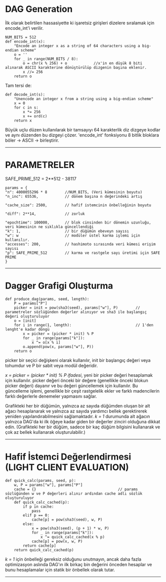 # DAG Generation 
İlk olarak belirtilen hassasiyette ki işaretsiz girişleri dizelere sıralamak için encode_int'i verilir.

```
NUM_BITS = 512
def encode_int(x):
    "Encode an integer x as a string of 64 characters using a big-endian scheme"
    o = ''
    for _ in range(NUM_BITS / 8):
        o = chr(x % 256) + o            //x'in en düşük 8 biti alınarak ASCII karakterine dönüştürülüp dizgenin başına eklenir.
        x //= 256
    return o
```

Tam tersi de: 
```
def decode_int(s):
    "Unencode an integer x from a string using a big-endian scheme"
    x = 0
    for c in s:
        x *= 256
        x += ord(c)
    return x
```

Büyük uçlu düzen kullanılarak bir tamsayıyı 64 karakterlik diz dizgeye kodlar ve aynı düzenden bu dizgeyi çözer. 
'encode_int' fonksiyonu 8 bitlik bloklara böler -> ASCII -> birleştirir.

___

# PARAMETRELER 

SAFE_PRIME_512 = 2**512 - 38117 

```
params = {
"n": 4000055296 * 8        //NUM_BITS, (Veri kümesinin boyutu)
"n_inc": 65536,            // dönem başına n değerindeki artış

"cache_size": 2500,        // hafif istemcinin önbelleğinin boyutu

"diff": 2**14,             // zorluk

"epochtime": 100000,       // blok cinsinden bir dönemin uzunluğu, veri kümesinin ne sıklıkla güncellendiği
"k": 1,                    // bir düğümün ebeveyn sayısı
"w": w                     // modüler üstel karma işlemi için kullanılır.
"accesses": 200,           // hashimoto sırasında veri kümesi erişim sayısı
"p": SAFE_PRIME_512        // karma ve rastgele sayı üretimi için SAFE PRIME
}
```

___

# Dagger Grafigi Oluşturma

```
def produce_dag(params, seed, length):
    P = params["P"]
    picker = init = pow(sha3(seed), params["w"], P)        // parametreler sözlüğünden değerler alınıyor ve sha3 ile başlangıç değeri oluşturuluyor
    o = [init]
    for i in range(1, length):                             // 1'den lenght'e kadar döngü
        x = picker = (picker * init) % P                   
        for _ in range(params["k"]):
            x ^= o[x % i]
        o.append(pow(x, params["w"], P))
    return o
```

 picker bir seçici değişkeni olarak kullanılır, init bir başlangıç değeri veya tohumdur ve P bir sabit veya modül değeridir.

*x = picker = (picker * init) % P ifadesi*, yeni bir picker değeri hesaplamak için kullanılır. picker değeri önceki bir değere (genellikle önceki blokun picker değeri) dayanır ve bu değeri güncellemek için kullanılır. Bu güncelleme işlemi, genellikle bir çeşit rastgelelik ekler ve farklı madencilerin farklı değerlerle denemeler yapmasını sağlar.

Grafikteki her bir düğümün, yalnızca az sayıda düğümden oluşan bir alt ağacı hesaplanarak ve yalnızca az sayıda yardımcı bellek gerektirerek yeniden yapılandırabilmesini sağlamaktadır. *k = 1* durumunda alt ağacın yalnızca DAG'da ki ilk öğeye kadar giden bir değerler zinciri olduğuna dikkat edin. (Grafikteki her bir düğüm, sadece bir kaç düğüm bilgisini kullanarak ve çok az bellek kullanarak oluşturulabilir.) 

___ 

# Hafif İstemci Değerlendirmesi (LIGHT CLIENT EVALUATION)
```
def quick_calc(params, seed, p):
    w, P = params["w"], params["P"]
    cache = {}                                     // params sözlüğünden w ve P değerleri alınır ardından cache adlı sözlük oluşturuluyor
    def quick_calc_cached(p):
        if p in cache:
            pass
        elif p == 0:
            cache[p] = pow(sha3(seed), w, P)
        else:
            x = pow(sha3(seed), (p + 1) * w, P)
            for _ in range(params["k"]):
                x ^= quick_calc_cached(x % p)
            cache[p] = pow(x, w, P)
        return cache[p]
    return quick_calc_cached(p)
```

*k = 1* için önbelleği gereksiz olduğunu unutmayın, ancak daha fazla optimizasyon aslında DAG'ın ilk birkaç bin değerini önceden hesaplar ve bunu hesaplamalar için statik bir önbellek olarak tutar. 

___

